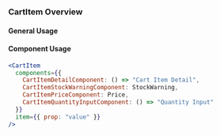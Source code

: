 ### CartItem Overview

#### General Usage

#### Component Usage

```jsx
<CartItem
  components={{
    CartItemDetailComponent: () => "Cart Item Detail",
    CartItemStockWarningComponent: StockWarning,
    CartItemPriceComponent: Price,
    CartItemQuantityInputComponent: () => "Quantity Input"
  }}
  item={{ prop: "value" }}
/>
```
